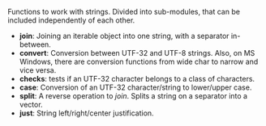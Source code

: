 Functions to work with strings. Divided into sub-modules, that can be included independently of each other.

* **join**: Joining an iterable object into one string, with a separator in-between.
* **convert**: Conversion between UTF-32 and UTF-8 strings. Also, on MS Windows, there are conversion functions from wide char to narrow and vice versa.
* **checks**: tests if an UTF-32 character belongs to a class of characters.
* **case**: Conversion of an UTF-32 character/string to lower/upper case.
* **split**: A reverse operation to *join*. Splits a string on a separator into a vector.
* **just**: String left/right/center justification.
